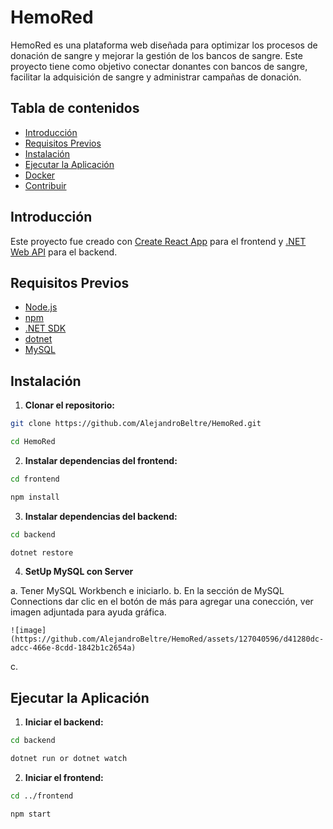 # HemoRed
HemoRed es una plataforma web diseñada para optimizar los procesos de donación de sangre y mejorar la gestión de los bancos de sangre. Este proyecto tiene como objetivo conectar donantes con bancos de sangre, facilitar la adquisición de sangre y administrar campañas de donación.

## Tabla de contenidos

- [Introducción](#introducción)
- [Requisitos Previos](#requisitos-previos)
- [Instalación](#instalación)
- [Ejecutar la Aplicación](#ejecutar-la-aplicación)
- [Docker](#docker)
- [Contribuir](#contribuir)

## Introducción

Este proyecto fue creado con [Create React App](https://github.com/facebook/create-react-app) para el frontend y [.NET Web API](https://dotnet.microsoft.com/en-us/apps/aspnet/apis) para el backend.

## Requisitos Previos

- [Node.js](https://nodejs.org/)
- [npm](https://www.npmjs.com/)
- [.NET SDK](https://dotnet.microsoft.com/download)
- [dotnet](https://learn.microsoft.com/en-us/ef/core/cli/dotnet)
- [MySQL](https://dev.mysql.com/doc/)

## Instalación
1. **Clonar el repositorio:**

```bash
git clone https://github.com/AlejandroBeltre/HemoRed.git

cd HemoRed
```

2. **Instalar dependencias del frontend:**

```bash
cd frontend 

npm install
```

3. **Instalar dependencias del backend:**

```bash
cd backend

dotnet restore
```

4. **SetUp MySQL con Server**

  a. Tener MySQL Workbench e iniciarlo.
  b. En la sección de MySQL Connections dar clic en el botón de más para agregar una conección, ver imagen adjuntada para ayuda gráfica.
    
    ![image](https://github.com/AlejandroBeltre/HemoRed/assets/127040596/d41280dc-adcc-466e-8cdd-1842b1c2654a)

  c. 

## Ejecutar la Aplicación

1. **Iniciar el backend:**

```bash
cd backend

dotnet run or dotnet watch
```

2. **Iniciar el frontend:**

```bash
cd ../frontend

npm start
```

